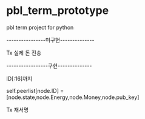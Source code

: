 # pbl_term_prototype
pbl term project for python


----------------미구현--------------

Tx 실제 돈 전송

-----------------구현--------------

ID[:16]까지

self.peerlist[node.ID] = [node.state,node.Energy,node.Money,node.pub_key]

Tx 재서명